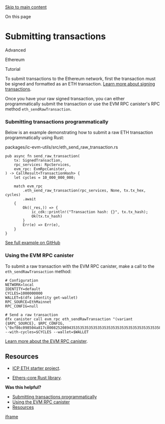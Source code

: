 [Skip to main content](https://internetcomputer.org/docs/building-apps/chain-fusion/ethereum/using-eth/submit-transactions#__docusaurus_skipToContent_fallback)

On this page

# Submitting transactions

Advanced

Ethereum

Tutorial

To submit transactions to the Ethereum network, first the transaction must be signed and formatted as an ETH transaction. [Learn more about signing transactions](https://internetcomputer.org/docs/building-apps/chain-fusion/ethereum/using-eth/signing-transactions).

Once you have your raw signed transaction, you can either programmatically submit the transaction or use the EVM RPC canister's RPC method `eth_sendRawTransaction`.

### Submitting transactions programmatically [​](https://internetcomputer.org/docs/building-apps/chain-fusion/ethereum/using-eth/submit-transactions\#submitting-transactions-programmatically "Direct link to Submitting transactions programmatically")

Below is an example demonstrating how to submit a raw ETH transaction programmatically using Rust:

packages/ic-evm-utils/src/eth\_send\_raw\_transaction.rs

```codeBlockLines_e6Vv
pub async fn send_raw_transaction(
    tx: SignedTransaction,
    rpc_services: RpcServices,
    evm_rpc: EvmRpcCanister,
) -> CallResult<TransactionHash> {
    let cycles = 10_000_000_000;

    match evm_rpc
        .eth_send_raw_transaction(rpc_services, None, tx.tx_hex, cycles)
        .await
    {
        Ok((_res,)) => {
            ic_cdk::println!("Transaction hash: {}", tx.tx_hash);
            Ok(tx.tx_hash)
        }
        Err(e) => Err(e),
    }
}

```

[See full example on GitHub](https://github.com/letmejustputthishere/icp-evm-coprocessor-starter/blob/main/packages/ic-evm-utils/src/eth_send_raw_transaction.rs#L213-L230)

### Using the EVM RPC canister [​](https://internetcomputer.org/docs/building-apps/chain-fusion/ethereum/using-eth/submit-transactions\#using-the-evm-rpc-canister "Direct link to Using the EVM RPC canister")

To submit a raw transaction with the EVM RPC canister, make a call to the `eth_sendRawTransaction` method:

```codeBlockLines_e6Vv
# Configuration
NETWORK=local
IDENTITY=default
CYCLES=1000000000
WALLET=$(dfx identity get-wallet)
RPC_SOURCE=EthMainnet
RPC_CONFIG=null

# Send a raw transaction
dfx canister call evm_rpc eth_sendRawTransaction "(variant {$RPC_SOURCE}, $RPC_CONFIG, \"0xf86c098504a817c800825208943535353535353535353535353535353535353535880de0b6b3a76400008025a028ef61340bd939bc2195fe537567866003e1a15d3c71ff63e1590620aa636276a067cbe9d8997f761aecb703304b3800ccf555c9f3dc64214b297fb1966a3b6d83\")" --with-cycles=$CYCLES --wallet=$WALLET

```

[Learn more about the EVM RPC canister](https://internetcomputer.org/docs/building-apps/chain-fusion/ethereum/evm-rpc/evm-rpc-canister).

## Resources [​](https://internetcomputer.org/docs/building-apps/chain-fusion/ethereum/using-eth/submit-transactions\#resources "Direct link to Resources")

- [ICP ETH starter project](https://github.com/dfinity/icp-eth-starter).

- [Ethers-core Rust library](https://github.com/gakonst/ethers-rs).


**Was this helpful?**

- [Submitting transactions programmatically](https://internetcomputer.org/docs/building-apps/chain-fusion/ethereum/using-eth/submit-transactions#submitting-transactions-programmatically)
- [Using the EVM RPC canister](https://internetcomputer.org/docs/building-apps/chain-fusion/ethereum/using-eth/submit-transactions#using-the-evm-rpc-canister)
- [Resources](https://internetcomputer.org/docs/building-apps/chain-fusion/ethereum/using-eth/submit-transactions#resources)

[iframe](https://www.google.com/recaptcha/enterprise/anchor?ar=1&k=6Lck4YwlAAAAAEIE1hR--varWp0qu9F-8-emQn2v&co=aHR0cHM6Ly9pbnRlcm5ldGNvbXB1dGVyLm9yZzo0NDM.&hl=en&v=w0_qmZVSdobukXrBwYd9dTF7&size=invisible&cb=clwclzcpq7j)